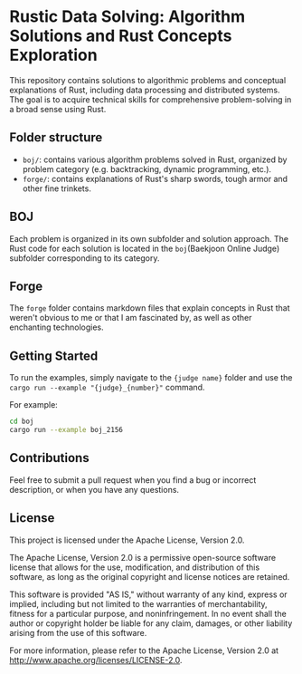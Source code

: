 # Rustic Data Solving: Algorithm Solutions and Rust Concepts Exploration  
This repository contains solutions to algorithmic problems and conceptual explanations of Rust,
including data processing and distributed systems.
The goal is to acquire technical skills for comprehensive problem-solving in a broad sense using Rust.

## Folder structure

- `boj/`: contains various algorithm problems solved in Rust,
  organized by problem category (e.g. backtracking, dynamic programming, etc.).
- `forge/`: contains explanations of Rust's sharp swords, tough armor and other fine trinkets.

## BOJ

Each problem is organized in its own subfolder and solution approach.
The Rust code for each solution is located in the `boj`(Baekjoon Online Judge)
subfolder corresponding to its category.

## Forge


The `forge` folder contains markdown files that explain concepts in Rust
that weren't obvious to me or that I am fascinated by, as well as other enchanting technologies.

## Getting Started

To run the examples, simply navigate to the `{judge name}` folder and use the   
`cargo run --example "{judge}_{number}"`
command.  

For example:
```bash
cd boj
cargo run --example boj_2156
```

## Contributions

Feel free to submit a pull request when you find a bug or incorrect description, or when you have any questions.

## License

This project is licensed under the Apache License, Version 2.0.

The Apache License, Version 2.0 is a permissive open-source software license that allows for the use,
modification, and distribution of this software, as long as the original copyright and license notices are retained.

This software is provided "AS IS," without warranty of any kind, express or implied,
including but not limited to the warranties of merchantability, fitness for a particular purpose,
and noninfringement. In no event shall the author or copyright holder be liable for any claim,
damages, or other liability arising from the use of this software.

For more information, please refer to the Apache License,
Version 2.0 at http://www.apache.org/licenses/LICENSE-2.0.
